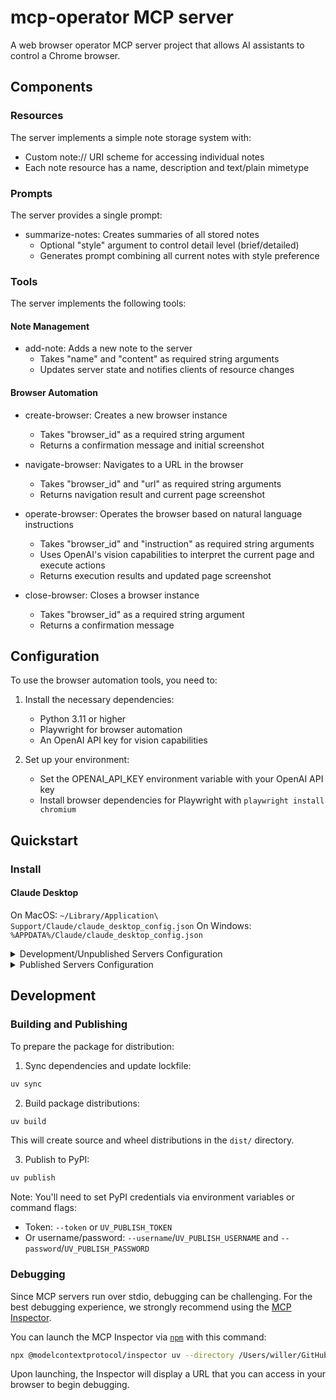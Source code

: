 # mcp-operator MCP server

A web browser operator MCP server project that allows AI assistants to control a Chrome browser.

## Components

### Resources

The server implements a simple note storage system with:
- Custom note:// URI scheme for accessing individual notes
- Each note resource has a name, description and text/plain mimetype

### Prompts

The server provides a single prompt:
- summarize-notes: Creates summaries of all stored notes
  - Optional "style" argument to control detail level (brief/detailed)
  - Generates prompt combining all current notes with style preference

### Tools

The server implements the following tools:

#### Note Management
- add-note: Adds a new note to the server
  - Takes "name" and "content" as required string arguments
  - Updates server state and notifies clients of resource changes

#### Browser Automation
- create-browser: Creates a new browser instance
  - Takes "browser_id" as a required string argument
  - Returns a confirmation message and initial screenshot

- navigate-browser: Navigates to a URL in the browser
  - Takes "browser_id" and "url" as required string arguments
  - Returns navigation result and current page screenshot

- operate-browser: Operates the browser based on natural language instructions
  - Takes "browser_id" and "instruction" as required string arguments
  - Uses OpenAI's vision capabilities to interpret the current page and execute actions
  - Returns execution results and updated page screenshot

- close-browser: Closes a browser instance
  - Takes "browser_id" as a required string argument
  - Returns a confirmation message

## Configuration

To use the browser automation tools, you need to:

1. Install the necessary dependencies:
   - Python 3.11 or higher
   - Playwright for browser automation
   - An OpenAI API key for vision capabilities

2. Set up your environment:
   - Set the OPENAI_API_KEY environment variable with your OpenAI API key
   - Install browser dependencies for Playwright with `playwright install chromium`

## Quickstart

### Install

#### Claude Desktop

On MacOS: `~/Library/Application\ Support/Claude/claude_desktop_config.json`
On Windows: `%APPDATA%/Claude/claude_desktop_config.json`

<details>
  <summary>Development/Unpublished Servers Configuration</summary>
  ```
  "mcpServers": {
    "mcp-operator": {
      "command": "uv",
      "args": [
        "--directory",
        "/Users/willer/GitHub/operator-mcp/mcp-operator",
        "run",
        "mcp-operator"
      ]
    }
  }
  ```
</details>

<details>
  <summary>Published Servers Configuration</summary>
  ```
  "mcpServers": {
    "mcp-operator": {
      "command": "uvx",
      "args": [
        "mcp-operator"
      ]
    }
  }
  ```
</details>

## Development

### Building and Publishing

To prepare the package for distribution:

1. Sync dependencies and update lockfile:
```bash
uv sync
```

2. Build package distributions:
```bash
uv build
```

This will create source and wheel distributions in the `dist/` directory.

3. Publish to PyPI:
```bash
uv publish
```

Note: You'll need to set PyPI credentials via environment variables or command flags:
- Token: `--token` or `UV_PUBLISH_TOKEN`
- Or username/password: `--username`/`UV_PUBLISH_USERNAME` and `--password`/`UV_PUBLISH_PASSWORD`

### Debugging

Since MCP servers run over stdio, debugging can be challenging. For the best debugging
experience, we strongly recommend using the [MCP Inspector](https://github.com/modelcontextprotocol/inspector).


You can launch the MCP Inspector via [`npm`](https://docs.npmjs.com/downloading-and-installing-node-js-and-npm) with this command:

```bash
npx @modelcontextprotocol/inspector uv --directory /Users/willer/GitHub/operator-mcp/mcp-operator run mcp-operator
```


Upon launching, the Inspector will display a URL that you can access in your browser to begin debugging.